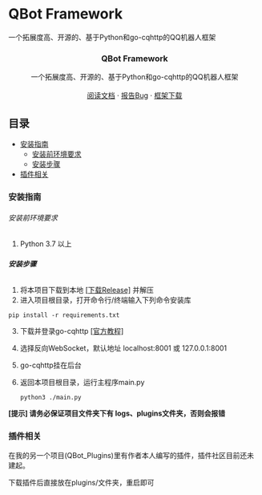

# QBot Framework

一个拓展度高、开源的、基于Python和go-cqhttp的QQ机器人框架
<br />



  <h3 align="center">QBot Framework</h3>
  <p align="center">
    一个拓展度高、开源的、基于Python和go-cqhttp的QQ机器人框架
    <br />
    <br />
    <a href="https://github.com/xiaozhou233/QBot_framework/wiki">阅读文档</a>
    ·
    <a href="https://github.com/xiaozhou233/QBot_framework/issues">报告Bug</a>
    ·
    <a href="https://github.com/xiaozhou233/QBot_framework/releases">框架下载</a>
  </p>

</p>

## 目录

- [安装指南](#安装指南)
  - [安装前环境要求](#安装前环境要求)
  - [安装步骤](#安装步骤)
- [插件相关](#插件相关)

### 安装指南

###### 安装前环境要求

1. Python 3.7 以上

###### **安装步骤**

1. 将本项目下载到本地 [[下载Release]](https://github.com/xiaozhou233/QBot_framework/releases/latest) 并解压
2. 进入项目根目录，打开命令行/终端输入下列命令安装库

```shell
pip install -r requirements.txt
```

3. 下载并登录go-cqhttp [[官方教程]](https://docs.go-cqhttp.org/guide/quick_start.html#%E5%9F%BA%E7%A1%80%E6%95%99%E7%A8%8B)

4.  选择反向WebSocket，默认地址 localhost:8001 或 127.0.0.1:8001

5. go-cqhttp挂在后台

6. 返回本项目根目录，运行主程序main.py

   ```shell
   python3 ./main.py
   ```

 **[提示] 请务必保证项目文件夹下有 logs、plugins文件夹，否则会报错**



### 插件相关

在我的另一个项目(QBot_Plugins)里有作者本人编写的插件，插件社区目前还未建起。

下载插件后直接放在plugins/文件夹，重启即可



